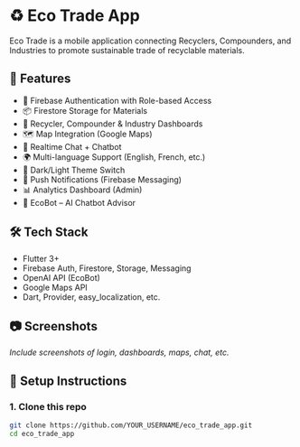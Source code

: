 # ♻️ Eco Trade App

Eco Trade is a mobile application connecting Recyclers, Compounders, and Industries to promote sustainable trade of recyclable materials.

## 🚀 Features

- 🔐 Firebase Authentication with Role-based Access
- 📦 Firestore Storage for Materials
- 🎯 Recycler, Compounder & Industry Dashboards
- 🗺 Map Integration (Google Maps)
- 💬 Realtime Chat + Chatbot
- 🌍 Multi-language Support (English, French, etc.)
- 🌙 Dark/Light Theme Switch
- 🔔 Push Notifications (Firebase Messaging)
- 📊 Analytics Dashboard (Admin)
- 🤖 EcoBot – AI Chatbot Advisor

## 🛠 Tech Stack

- Flutter 3+
- Firebase Auth, Firestore, Storage, Messaging
- OpenAI API (EcoBot)
- Google Maps API
- Dart, Provider, easy_localization, etc.

## 📷 Screenshots

_Include screenshots of login, dashboards, maps, chat, etc._

## 🔧 Setup Instructions

### 1. Clone this repo

```bash
git clone https://github.com/YOUR_USERNAME/eco_trade_app.git
cd eco_trade_app

